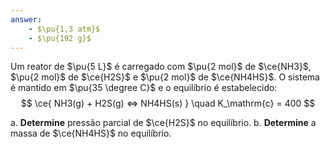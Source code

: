 ```yaml
---
answer:
    - $\pu{1,3 atm}$
    - $\pu{192 g}$
---
```



Um reator de $\pu{5 L}$ é carregado com $\pu{2 mol}$ de $\ce{NH3}$, $\pu{2 mol}$ de $\ce{H2S}$ e $\pu{2 mol}$ de $\ce{NH4HS}$. O sistema é mantido em $\pu{35 \degree C}$ e o equilíbrio é estabelecido:
$$
    \ce{ NH3(g) + H2S(g) <=> NH4HS(s) } \quad K_\mathrm{c} = 400
$$

a. **Determine** pressão parcial de $\ce{H2S}$ no equilíbrio.
b. **Determine** a massa de $\ce{NH4HS}$ no equilíbrio.

